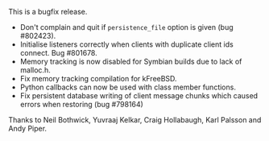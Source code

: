 <!--
.. title: Version 0.11.3 released
.. slug: version-0-11-3-released
.. date: 2011-07-07 13:37:26
.. tags: Releases
.. category:
.. link:
.. description:
.. type: text
-->

This is a bugfix release.

 * Don't complain and quit if `persistence_file` option is given (bug #802423).
 * Initialise listeners correctly when clients with duplicate client ids
   connect. Bug #801678.
 * Memory tracking is now disabled for Symbian builds due to lack of malloc.h.
 * Fix memory tracking compilation for kFreeBSD.
 * Python callbacks can now be used with class member functions.
 * Fix persistent database writing of client message chunks which caused errors
   when restoring (bug #798164)

Thanks to Neil Bothwick, Yuvraaj Kelkar, Craig Hollabaugh, Karl Palsson and
Andy Piper.
